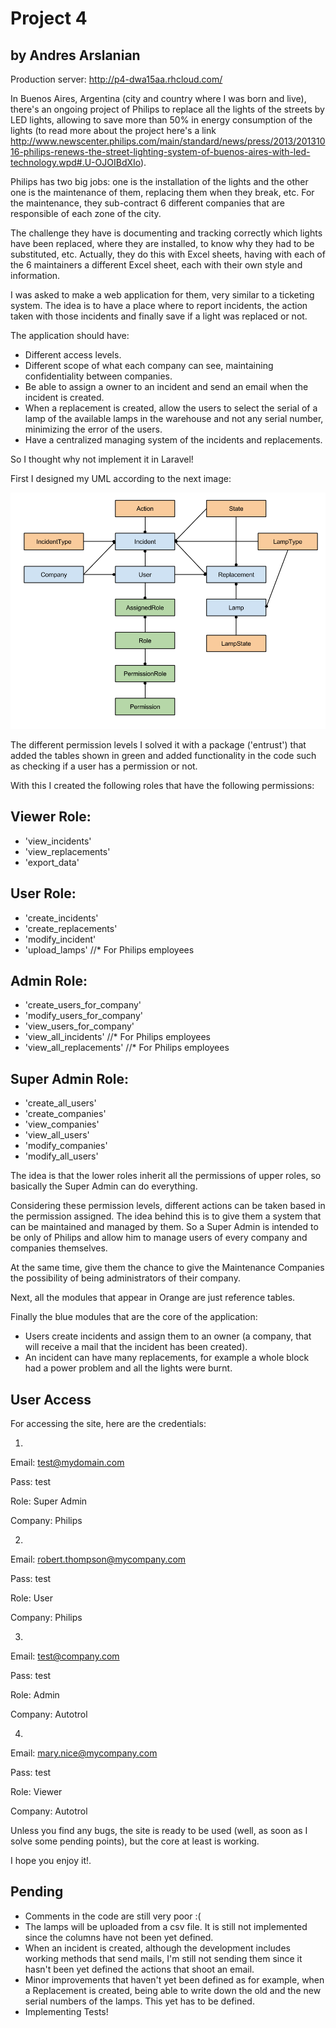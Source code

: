 # Project 4

## by Andres Arslanian

Production server: http://p4-dwa15aa.rhcloud.com/

In Buenos Aires, Argentina (city and country where I was born and live), there's an ongoing project of Philips to replace all the lights of the streets by LED lights, allowing to save more than 50% in energy consumption of the lights (to read more about the project here's a link http://www.newscenter.philips.com/main/standard/news/press/2013/20131016-philips-renews-the-street-lighting-system-of-buenos-aires-with-led-technology.wpd#.U-OJOIBdXIo).

Philips has two big jobs: one is the installation of the lights and the other one is the maintenance of them, replacing them when they break, etc.  For the maintenance, they sub-contract 6 different companies that are responsible of each zone of the city.

The challenge they have is documenting and tracking correctly which lights have been replaced, where they are installed, to know why they had to be substituted, etc.  Actually, they do this with Excel sheets, having with each of the 6 maintainers a different Excel sheet, each with their own style and information.

I was asked to make a web application for them, very similar to a ticketing system. The idea is to have a place where to report incidents, the action taken with those incidents and finally save if a light was replaced or not.

The application should have:
- Different access levels.
- Different scope of what each company can see, maintaining confidentiality between companies.
- Be able to assign a owner to an incident and send an email when the incident is created.
- When a replacement is created, allow the users to select the serial of a lamp of the available lamps in the warehouse and not any serial number, minimizing the error of the users.
- Have a centralized managing system of the incidents and replacements.

So I thought why not implement it in Laravel!

First I designed my UML according to the next image:

![Alt text](https://github.com/andresarslanian/DWA-P4/blob/master/public/assets/images/DWA_P4.png "UML")


The different permission levels I solved it with a package ('entrust') that added the tables shown in green and added functionality in the code such as checking if a user has a permission or not.

With this I created the following roles that have the following permissions:

Viewer Role:
----------
 * 'view_incidents'
 * 'view_replacements'
 * 'export_data'

User Role:
----------
 * 'create_incidents'
 * 'create_replacements'
 * 'modify_incident'
 * 'upload_lamps'				 	//* For Philips employees

Admin Role:
-----------
 * 'create_users_for_company'
 * 'modify_users_for_company'
 * 'view_users_for_company'
 * 'view_all_incidents' 			//* For Philips employees
 * 'view_all_replacements' 			//* For Philips employees

Super Admin Role:
-----------------
 * 'create_all_users'
 * 'create_companies'
 * 'view_companies'
 * 'view_all_users'
 * 'modify_companies'
 * 'modify_all_users'

The idea is that the lower roles inherit all the permissions of upper roles, so basically the Super Admin can do everything.

Considering these permission levels, different actions can be taken based in the permission assigned. The idea behind this is to give them a system that can be maintained and managed by them. So a Super Admin is intended to be only of Philips and allow him to manage users of every company and companies themselves. 

At the same time, give them the chance to give the Maintenance Companies the possibility of being administrators of their company.

Next, all the modules that appear in Orange are just reference tables.

Finally the blue modules that are the core of the application:

- Users create incidents and assign them to an owner (a company, that will receive a mail that the incident has been created).
- An incident can have many replacements, for example a whole block had a power problem and all the lights were burnt.


## User Access

For accessing the site, here are the credentials:

1)
Email: test@mydomain.com

Pass: test

Role: Super Admin

Company: Philips



2)
Email: robert.thompson@mycompany.com

Pass: test

Role: User

Company: Philips



3)
Email: test@company.com

Pass: test

Role: Admin

Company: Autotrol



4)
Email: mary.nice@mycompany.com

Pass: test

Role: Viewer

Company: Autotrol



Unless you find any bugs, the site is ready to be used (well, as soon as I solve some pending points), but the core at least is working.


I hope you enjoy it!.


## Pending

* Comments in the code are still very poor :(
* The lamps will be uploaded from a csv file. It is still not implemented since the columns have not been yet defined.
* When an incident is created, although the development includes working methods that send mails, I'm still not sending them since it hasn't been yet defined the actions that shoot an email.
* Minor improvements that haven't yet been defined as for example, when a Replacement is created, being able to write down the old and the new serial numbers of the lamps. This yet has to be defined.
* Implementing Tests!

